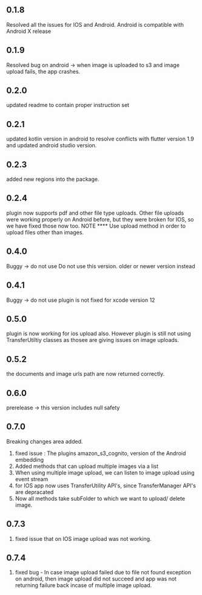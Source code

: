 ## 0.1.8
Resolved all the issues for IOS and Android. 
Android is compatible with Android X release

## 0.1.9
Resolved bug on android -> when image is uploaded to s3 and image upload fails,
 the app crashes. 
 
## 0.2.0
updated readme to contain proper instruction set

## 0.2.1
updated kotlin version in android to resolve conflicts with flutter version 1.9 and updated android studio version.
## 0.2.3
added new regions into the package.

## 0.2.4
plugin now supports pdf and other file type uploads.
Other file uploads were working properly on Android before, but they were broken for IOS, so we have fixed those now too.
NOTE **** Use upload method in order to upload files other than images.

## 0.4.0
Buggy -> do not use
Do not use this version. older or newer version instead

## 0.4.1
Buggy -> do not use
plugin is not fixed for xcode version 12


## 0.5.0
plugin is now working for ios upload also. However plugin is still not
using TransferUtiltiy classes as thosee are giving issues on image uploads.

## 0.5.2
the documents and image urls path are now returned correctly.

## 0.6.0
prerelease -> this version includes null safety

## 0.7.0
Breaking changes area added.
1) fixed issue : The plugins amazon_s3_cognito, version of the Android embedding
2) Added methods that can upload multiple images via a list
3) When using multiple image upload, we can listen to image upload using event stream
4) for IOS app now uses TransferUtility API's, since TransferManager API's are depracated
5) Now all methods take subFolder to which we want to upload/ delete image.

## 0.7.3
1) fixed issue that on IOS image upload was not working.

## 0.7.4
1) fixed bug - In case image upload failed due to file not found exception on android,
then image upload did not succeed and app was not returning failure back incase of multiple image upload.
